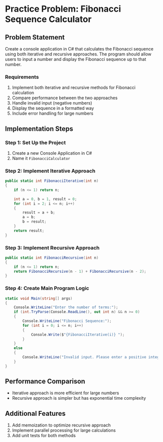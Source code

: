 # Practice Problem: Fibonacci Sequence Calculator

## Problem Statement
Create a console application in C# that calculates the Fibonacci sequence using both iterative and recursive approaches. The program should allow users to input a number and display the Fibonacci sequence up to that number.

### Requirements
1. Implement both iterative and recursive methods for Fibonacci calculation
2. Compare performance between the two approaches
3. Handle invalid input (negative numbers)
4. Display the sequence in a formatted way
5. Include error handling for large numbers

## Implementation Steps

### Step 1: Set Up the Project
1. Create a new Console Application in C#
2. Name it `FibonacciCalculator`

### Step 2: Implement Iterative Approach
```csharp
public static int FibonacciIterative(int n)
{
    if (n <= 1) return n;
    
    int a = 0, b = 1, result = 0;
    for (int i = 2; i <= n; i++)
    {
        result = a + b;
        a = b;
        b = result;
    }
    return result;
}
```

### Step 3: Implement Recursive Approach
```csharp
public static int FibonacciRecursive(int n)
{
    if (n <= 1) return n;
    return FibonacciRecursive(n - 1) + FibonacciRecursive(n - 2);
}
```

### Step 4: Create Main Program Logic
```csharp
static void Main(string[] args)
{
    Console.WriteLine("Enter the number of terms:");
    if (int.TryParse(Console.ReadLine(), out int n) && n >= 0)
    {
        Console.WriteLine("Fibonacci Sequence:");
        for (int i = 0; i <= n; i++)
        {
            Console.Write($"{FibonacciIterative(i)} ");
        }
    }
    else
    {
        Console.WriteLine("Invalid input. Please enter a positive integer.");
    }
}
```

## Performance Comparison
- Iterative approach is more efficient for large numbers
- Recursive approach is simpler but has exponential time complexity

## Additional Features
1. Add memoization to optimize recursive approach
2. Implement parallel processing for large calculations
3. Add unit tests for both methods

